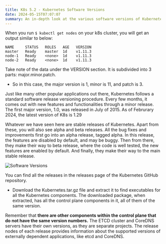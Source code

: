 ```yaml
---
title: K8s 5.2 - Kubernetes Software Versions
date: 2024-05-15T07:07:07
summary: An in-depth look at the various software versions of Kubernetes
---
```

When you run `$ kubectl get nodes` on your k8s cluster, you will get an output similar to below:

```
NAME     STATUS   ROLES   AGE   VERSION
master   Ready    master  1d    v1.11.3
node-1   Ready    <none>  1d    v1.11.3
node-2   Ready    <none>  1d    v1.11.3
```

Take note of the data under the VERSION section. It is subdivided into 3 parts: major.minor.patch.
- So in this case, the major version is 1, minor is 11, and patch is 3.

Just like many other popular applications out there, Kubernetes follows a standard software release versioning procedure. Every few months, it comes out with new features and functionalities through a minor release. The first major version, 1.0, was released in July of 2015. As of Februrary 2024, the latest version of K8s is 1.29

Whatever we have seen here are stable releases of Kubernetes. Apart from these, you will also see alpha and beta releases. All the bug fixes and improvements first go into an alpha release, tagged alpha. In this release, the features are disabled by default, and may be buggy. Then from there, they make their way to beta release, where the code is well tested, the new features are enabled by default. And finally, they make their way to the main stable release.

![Software Versions](/images/kubernetes/diagrams/5-2-1-kubernetes-software-versions.png)

You can find all the releases in the releases page of the Kubernetes GitHub repository.
- Download the Kubernetes.tar.gz file and extract it to find executables for all the Kubernetes components. The downloaded package, when extracted, has all the control plane components in it, all of them of the same version.

Remember that **there are other components within the control plane that do not have the same version numbers.** The ETCD cluster and CoreDNS servers have their own versions, as they are separate projects. The release nodes of each release provides information about the supported versions of externally dependent applications, like etcd and CoreDNS.